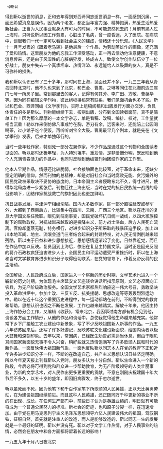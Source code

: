      悼靳以 

   得到靳以逝世的消息，正和去年得到郑西谛同志逝世消息一样，一面感到沉痛，一面还希望消息是误传。因为两个老友，都正当年富力强、精神饱满，热爱生活热爱新社会，正当为人民事业献身大有可为的时候，不可能忽然死去的！月前有熟人过上海时，只听说靳以因工作劳累，心脏出了毛病，曾一度昏迷，入了医院。在病院中，谈起我们一代一定可以看到社会主义的建成，情绪还十分乐观。《人民文学》十一月号发表的《跟着老马转》是他最后一个作品，为劳动英雄作的画像，还充满了爱和热情。这里朋友为他的忘我工作深受感动，正一再去信劝他注意健康，不意消息传来，还是由于风湿性的心脏病猝发，终成古人，致使文学创作队伍少了一位好战士，朋友中失去一个真挚坦率、热情洋溢、永远能给人以鼓舞的友人，真是不可弥补的损失。 

   我和靳以认识已有了三十多年，那时同在上海，见面还并不多。一九三三年我从青岛回转北京时，他不久也来到了北京，和巴金、曹禺、之琳等同住在北海前边三座门七号一所房子里。常到那里去的客人，记得有何其芳、李广田、方敬、曹葆华等。因为同在编辑文学刊物，彼此组稿换稿常有联系，我们见面机会也多了些。靳以和巴金、西谛同编《文学季刊》，实际上组稿阅稿和出版发行方面办交涉，负具体责任的多是靳以。刊物能继续下去，按期出版，分布到全国读者面前，真不是简单工作！因为那么厚厚的一本文学杂志，单是看稿、改稿、编排、校对，工作量就相当沉重！勒以作来倒仿佛凡事成竹在胸，游刃有余，远客来时，还能陪上公园喝喝茶，过小馆子吃个便饭，再听听刘宝全大鼓。曹禺最早几个剧本，就是先在《文学季刊》发表，后来才单独印行的。

   当时一些年轻作家，特别死一部分左翼作家，不少作品是通过这个刊物和全国读者见面的。靳以那时还极年轻，为人特别坦率，重友情，是非爱憎分明，既反映到他个人充满青春活力的作品中，也同时反映到他编辑刊物团结作家的工作里。

   他本人早期作品，情感还比较脆弱，社会接触面也比较窄，对于革命未来，还缺少坚定明确的信仰。然而刊物的总精神，却是对旧社会和当时腐败无能、贪污媚外的国民党政权采取决不妥协的态度的。日本帝国主义者侵略东北不久，得寸进尺，使得华北局势进一步紧张后，刊物迁往上海出版，当时在党的抗日民族统一战线的号召影响下，团结作家抗战救亡的旗帜因此也更加鲜明。

   抗日战事发展，平津沪宁相继沦陷，国内大多数作家，除一部分直往延安或参军外，大都到了西南后方，比较集中在四川、云南、广西三个地区。靳以在迁川的复旦大学国文系任教职。眼见到皖南事变，国民党破坏抗日统一战线，以四大家族控制下的腐败政权，对抗战越来越取的是投降主义，前方战士浴血，后方人民死亡流离。官僚却堕落无耻，特务横行，对进步知识分子所采取的残暴压迫手段，加上四川本地军阀、地主、流氓会道门三者结合起来的封建特权，对人民无情剥削越来越残酷，靳以由于日益和进步思想接近，思想感情逐渐起了变化，日益靠近党，而且在作品中加以反映。复员回到上海后，依旧在复旦主持国文系。当时正是回光反照的蒋介石政权疯狂迫害进步人士，全国民主和平运动遭受严重挫折时，靳以在上海和当时文学教育界进步知识分子取得密切联系，在党的领导下，作着反帝反蒋的民主活动。

   全国解放，人民政府成立后，国家进入一个崭新的历史时期，文学艺术也进入一个崭新的历史时期，为体现毛主席延安文艺座谈会讲话所指示原则，文艺必须面向工农兵，为无产阶级政治服务。全国文学艺术家都热烈响应这一伟大号召，勇敢坚决投入革命洪炉中，参加土改、三反五反、抗美援朝、思想改造等等轰轰烈烈运动中。勒以在近十年这个重要历史进程中，每一运动都站在前列，不断得到党的教育和帮助，思想认识也因之不断在发展，工作也越来越踏实。解放十年来，他因主持上海作协分会工作，又编辑《收获》，常来北京，我因事过南方都有机会见到他，谈谈各方面工作情形，从他的作品和谈话中，总使我觉得他生命越来越充实。他常常下乡下厂接触工农业建设中新景象，写了不少反映祖国新人新事的作品。一九五六年访苏回来后，还写了许多好游记，反映苏联文化建设新面貌，给国内读者以极大鼓舞和深刻印象。去年以来，常因病，已经医生劝告必需适当休息，但由于眼见耳闻国家新面貌无事不令人兴奋，稍好些就又热情饱满写了许多歌颂人民和时代的新作品，一面反映伟大祖国新气象，一面也反映靳以同志本人在党的教育下正和近年许多进步知识分子一样，不断的在改造自己，共产主义思想认识日益坚定明确。所以今年夏天报上刊载靳以入党时，朋友多认为十分自然。靳以生命进入一个新的阶段，今后必将可得到党和群众进一步帮助教育，为无产阶级领导的人类壮丽事业，为新的文学艺术，对人民作出更多更重要的贡献。不意在刚刚庆祝建国十年大节后不多久，以五十岁的盛年，即因旧病骤发，终于忽尔逝世。

   靳以虽死而不死，因为他笔下和千百作家笔下所歌颂的人民英雄，正以无比英勇劳动，在为建设祖国继续前进。而且这种人民英雄，还正随同万千种更新的事业不断的在出现、成长，在任何生产部门中，前些日子认为是英雄业绩的，明日就有可能将成为一个普通公民努力的标准。新社会的奇迹，也和原子分裂一样，在迅速增加。由于党在用马克思列宁主义毛泽东思想领导六亿人民建设伟大的祖国，驾驭钢铁，征服自然，首先就是注重人的改造，而人是能够改造的，靳以同志一生的发展就是一个最好的证明。靳以并没有死。靳以对于文学工作热情，对于人民事业的热情，必然会在朋友中和各方面都将留着长远的影响！

   一九五九年十月八日夜北京 

